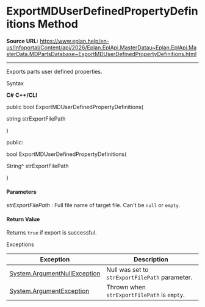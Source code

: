# ExportMDUserDefinedPropertyDefinitions Method

**Source URL:** https://www.eplan.help/en-us/Infoportal/Content/api/2026/Eplan.EplApi.MasterDatau~Eplan.EplApi.MasterData.MDPartsDatabase~ExportMDUserDefinedPropertyDefinitions.html

---

Exports parts user defined properties.

Syntax

**C#**
**C++/CLI**


public bool ExportMDUserDefinedPropertyDefinitions( 

   string strExportFilePath

)

public:

bool ExportMDUserDefinedPropertyDefinitions( 

   String^ strExportFilePath

)


#### Parameters

*strExportFilePath*
:   Full file name of target file. Can't be `null` or `empty`.

#### Return Value

Returns `true` if export is successful.

Exceptions

| Exception | Description |
| --- | --- |
| [System.ArgumentNullException](#) | Null was set to `strExportFilePath` parameter. |
| [System.ArgumentException](#) | Thrown when `strExportFilePath` is `empty`. |
